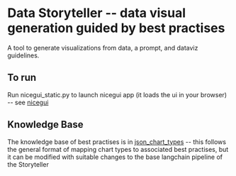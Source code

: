 # Data Storyteller -- data visual generation guided by best practises

A tool to generate visualizations from data, a prompt, and dataviz guidelines.

## To run
Run nicegui_static.py to launch nicegui app (it loads the ui in your browser) -- see [nicegui](https://nicegui.io/)

## Knowledge Base
The knowledge base of best practises is in [json_chart_types](json_chart_types.json) -- this follows the general format of mapping chart types to associated best practises, but it can be modified with suitable changes to the base langchain pipeline of the Storyteller